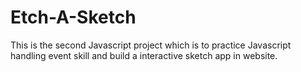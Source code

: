 # Etch-A-Sketch

This is the second Javascript project which is to practice Javascript handling event skill and build a interactive sketch app in website.